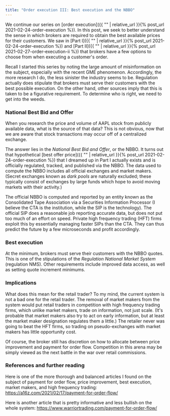```yaml
---
title: "Order execution III: Best execution and the NBBO"
---
```


We continue our series on [order execution]({{ "" | relative_url }}{% post_url 2021-02-24-order-execution %}). In this post, we seek to better understand the sense in which brokers are required to obtain the best available prices for their customers. We saw in [Part I]({{ "" | relative_url }}{% post_url 2021-02-24-order-execution %}) and [Part II]({{ "" | relative_url }}{% post_url 2021-02-27-order-execution-ii %}) that brokers have a few options to choose from when executing a customer's order. 

Recall I started this series by noting the large amount of misinformation on the subject, especially with the recent GME phenomenon. Accordingly, the more research I do, the less sinister the industry seems to be. Regulation actually does stipulate that brokers must serve their customers with the best possible execution. On the other hand, other sources imply that this is taken to be a figurative requirement. To determine who is right, we need to get into the weeds.

### National Best Bid and Offer

When you research the price and volume of AAPL stock from publicly available data, what is the source of that data? This is not obvious, now that we are aware that stock transactions may occur off of a centralized exchange.

The answer lies in the _National Best Bid and Offer_, or the NBBO. It turns out that hypothetical [best offer price]({{ "" | relative_url }}{% post_url 2021-02-24-order-execution %}) that I dreamed up in Part I actually exists and is officially regulated, tracked, and published via the NBBO. The data used to compute the NBBO includes all official exchanges and market makers. (Secret exchanges known as _dark pools_ are naturally excluded; these typically consist of exchanges by large funds which hope to avoid moving markets with their activity.)

The official NBBO is computed and reported by an entity known as the Consolidated Tape Association via a Securities Information Processor (I believe the CTA is the institution, while the SIP is the technology). The official SIP does a reasonable job reporting accurate data, but does not put too much of an effort on speed. Private high frequency trading (HFT) firms exploit this by essentially managing faster SIPs than the CTA. They can thus predict the future by a few microseconds and profit accordingly.

### Best execution

At the minimum, brokers must serve their customers with the NBBO quotes. This is one of the stipulations of the _Regulation National Market System_ (regulation NMS). Other requirements include improved data access, as well as setting quote increment minimums.

### Implications

What does this mean for the retail trader? To my mind, the current system is not a bad one for the retail trader. The removal of market makers from the system would put retail traders in competition with high frequency trading firms, which unlike market makers, trade on information, not just scale. (It's probable that market makers also try to act on early information, but at least the market maker designation regulates them a little.) The retailer never was going to beat the HFT firms, so trading on pseudo-exchanges with market makers has little opportunity cost.

Of course, the broker still has discretion on how to allocate between price improvement and payment for order flow. Competition in this arena may be simply viewed as the next battle in the war over retail commissions.


### References and further reading

Here is one of the more thorough and balanced articles I found on the subject of payment for order flow, price improvement, best execution, market makers, and high frequency trading: https://a16z.com/2021/02/17/payment-for-order-flow/

Here is another article that is pretty informative and less bullish on the whole system: https://www.warriortrading.com/payment-for-order-flow/
